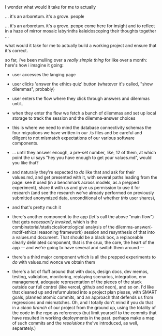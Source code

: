 I wonder what would it take for me to actually


... it's an arboretum. it's a grove. people


... it's an arboretum. it's a grove. peope come here for insight and to reflect in a haze of mirror mosaic labyrinths kaleidoscoping their thoughts together ...




what would it take for me to actually build a working project and ensure that it's correct.

so far, i've been mulling over a *really simple thing* for like over a month:
here's how i imagine it going:

- user accesses the langing page
- user clicks 'answer the ethics quiz' button (whatever it's called, "show dilemmas", probably)
- user enters the flow where they click through answers and dilemmas until..

- when they enter the flow we fetch a bunch of dilemmas and set up local storage to track the session and the dilemma-answer choices

+ this is where we need to mind the database connectivity schemas the four migrations we have written in our .ts files and be careful and diligent to not mismatch expectations of our various software components.

- ... until they answer enough, a pre-set number, like, 12 of them, at which point the ui says "hey you have enough to get your values.md", would you like that?

- and naturally they're expected to *do* like that and ask for their values.md, and get presented with it, with several paths leading from the page: see it used (in a benchmark across models, as a prepped experiment), share it with us and give us permission to use it for research (and see the research we've already performed on previously submitted anonymized data, unconditional of whether *this* user shares),

- and that's pretty much it

- there's another component to the app (let's call the above "main flow") that gets *necessarily invoked*, which is the combinatorial/statiscical/ontological analysis of the dilemma-answer(-motif-ethical reasoning framework) session and resynthesis of that into a values.md document. That should be a black box, a replaceable clearly deliniated component, that is the crux, the core, the heart of the app -- and we're going to have several and switch them around --

- there's a third major component which is all the prepped experiments to *do* with values.md wonce we obtain them

- there's a lot of fluff around that with docs, design docs, dev memos, testing, validation, monitoring, replaying scenarios, integration, env management, adequate representation of the pieces of the stack outside our full control (like vercel, github and neon), and so on.
I'd like that cleaned up and refurmulated into a project plan please, with SMART goals, planned atomic commits, and an approach that defends us from regressions and mismatches. Oh, and I totally don't mind if you do that in a *clean branch* of our project from the ground up, using the totality of the code in the repo as references (but limit yourself to the commits that have resulted in working deployments in the past. perhaps make a map of such commits and the *resolutions* the've introduced, as well, separately.)

